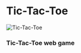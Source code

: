 # Tic-Tac-Toe
![Tic-Tac-Toe](https://github.com/PrisonerM13/TicTacToe/blob/master/gif/TicTacToe.gif "Tic-Tac-Toe")

### Tic-Tac-Toe web game
